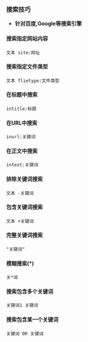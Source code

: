 ### 搜索技巧

- **针对百度,Google等搜索引擎**

#### 搜索指定网站内容

```shell
文本 site:网址
```

#### 搜索指定文件类型

```shell
文本 flietype:文件类型
```

#### 在标题中搜索

```shell
intitle:标题
```

#### 在URL中搜索

```shell
inurl:关键词
```

#### 在正文中搜索

```shell
intext:关键词
```

#### 排除关键词搜索

```shell
文本 -关键词
```

#### 包含关键词搜索

```shell
文本 +关键词
```

#### 完整关键词搜索

```
"关键词"
```

#### 模糊搜索(*)

```shell
关*词
```

#### 搜索包含多个关键词

```shell
关键词1 关键词
```

#### 搜索包含某一个关键词

```shell
关键词 OR 关键词
```

